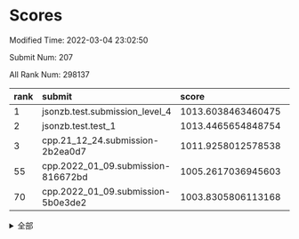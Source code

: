 # Scores

Modified Time: 2022-03-04 23:02:50

Submit Num: 207

All Rank Num: 298137

| rank |               submit               |       score        |       sigma        | pk_num |
| :--- | :--------------------------------- | :----------------- | :----------------- | :----- |
| 1    | jsonzb.test.submission_level_4     | 1013.6038463460475 | 0.8344729217764139 | 5761   |
| 2    | jsonzb.test.test_1                 | 1013.4465654848754 | 0.8051994562622351 | 5757   |
| 3    | cpp.21_12_24.submission-2b2ea0d7   | 1011.9258012578538 | 0.8044517979073094 | 5760   |
| 55   | cpp.2022_01_09.submission-816672bd | 1005.2617036945603 | 0.7180771704608407 | 5753   |
| 70   | cpp.2022_01_09.submission-5b0e3de2 | 1003.8305806113168 | 0.7196327402034391 | 5762   |


<details>
<summary>全部</summary>

| rank |                 submit                 |       score        |       sigma        | pk_num |
| :--- | :------------------------------------- | :----------------- | :----------------- | :----- |
| 1    | jsonzb.test.submission_level_4         | 1013.6038463460475 | 0.8344729217764139 | 5761   |
| 2    | jsonzb.test.test_1                     | 1013.4465654848754 | 0.8051994562622351 | 5757   |
| 3    | cpp.21_12_24.submission-2b2ea0d7       | 1011.9258012578538 | 0.8044517979073094 | 5760   |
| 4    | gobigger.level_3.submission_level_3_35 | 1011.5980334817143 | 0.7600566249768613 | 5760   |
| 5    | gobigger.level_3.submission_level_3_3  | 1011.502875982399  | 0.765718080500927  | 5759   |
| 6    | gobigger.level_3.submission_level_3_44 | 1011.3558239926404 | 0.7685095436659581 | 5760   |
| 7    | gobigger.level_3.submission_level_3_32 | 1011.2170302800744 | 0.7765469227403574 | 5762   |
| 8    | gobigger.level_3.submission_level_3_1  | 1010.9703348016191 | 0.8007649037582076 | 5764   |
| 9    | gobigger.level_3.submission_level_3_10 | 1010.9145858698804 | 0.7692342714504092 | 5762   |
| 10   | gobigger.level_3.submission_level_3_29 | 1010.8151575077588 | 0.7649412662720507 | 5759   |
| 11   | gobigger.level_3.submission_level_3_0  | 1010.7973134780494 | 0.7797501803652441 | 5759   |
| 12   | gobigger.level_3.submission_level_3_28 | 1010.46589003511   | 0.7462088198923776 | 5763   |
| 13   | gobigger.level_3.submission_level_3_31 | 1010.3935052150588 | 0.7738275240360145 | 5763   |
| 14   | gobigger.level_3.submission_level_3_26 | 1010.3758568272257 | 0.7609330660976162 | 5761   |
| 15   | gobigger.level_3.submission_level_3_4  | 1010.3633874168355 | 0.7825679073720513 | 5759   |
| 16   | gobigger.level_3.submission_level_3_46 | 1010.3622438785626 | 0.7673194923352515 | 5757   |
| 17   | gobigger.level_3.submission_level_3_2  | 1010.3340216506751 | 0.7759435496020786 | 5759   |
| 18   | gobigger.level_3.submission_level_3_7  | 1010.2993504841311 | 0.766372681157335  | 5761   |
| 19   | gobigger.level_3.submission_level_3_8  | 1010.2208999516936 | 0.7739700571234506 | 5764   |
| 20   | gobigger.level_3.submission_level_3_38 | 1010.185979793229  | 0.7747242365787095 | 5761   |
| 21   | gobigger.level_3.submission_level_3_15 | 1010.1679845696849 | 0.7733015777883065 | 5760   |
| 22   | gobigger.level_3.submission_level_3_6  | 1010.1602943490814 | 0.7746641883004164 | 5762   |
| 23   | gobigger.level_3.submission_level_3_45 | 1010.1327443767848 | 0.7460502282863823 | 5757   |
| 24   | gobigger.level_3.submission_level_3_34 | 1010.1052103686063 | 0.7565827635268306 | 5767   |
| 25   | gobigger.level_3.submission_level_3_42 | 1010.090429888905  | 0.7710491916629529 | 5763   |
| 26   | gobigger.level_3.submission_level_3_36 | 1010.0853285580802 | 0.7573169725260556 | 5761   |
| 27   | gobigger.level_3.submission_level_3_21 | 1009.9543419400233 | 0.7425373448596359 | 5758   |
| 28   | gobigger.level_3.submission_level_3_24 | 1009.8877660189654 | 0.7541838766151939 | 5765   |
| 29   | gobigger.level_3.submission_level_3_47 | 1009.8508106548917 | 0.7551049631359799 | 5761   |
| 30   | gobigger.level_3.submission_level_3_22 | 1009.712541868062  | 0.7754022891859323 | 5765   |
| 31   | gobigger.level_3.submission_level_3_14 | 1009.6976258038063 | 0.7681487735157404 | 5758   |
| 32   | gobigger.level_3.submission_level_3_37 | 1009.6922109410519 | 0.7474267962520006 | 5758   |
| 33   | gobigger.level_3.submission_level_3_11 | 1009.61561326843   | 0.7672619220010285 | 5761   |
| 34   | gobigger.level_3.submission_level_3_13 | 1009.5746015528637 | 0.7659417522143233 | 5761   |
| 35   | gobigger.level_3.submission_level_3_33 | 1009.5488220978838 | 0.7782569658878623 | 5764   |
| 36   | gobigger.level_3.submission_level_3_16 | 1009.5408379927138 | 0.7417615711221408 | 5760   |
| 37   | gobigger.level_3.submission_level_3_43 | 1009.531254713996  | 0.7645407317737465 | 5762   |
| 38   | gobigger.level_3.submission_level_3_30 | 1009.5186765090623 | 0.7762455063620577 | 5762   |
| 39   | gobigger.level_3.submission_level_3_27 | 1009.4225334067323 | 0.7364751755630952 | 5759   |
| 40   | gobigger.level_3.submission_level_3_49 | 1009.38515126574   | 0.7437126181906403 | 5764   |
| 41   | gobigger.level_3.submission_level_3_25 | 1009.3212808344566 | 0.7417039276067962 | 5761   |
| 42   | gobigger.level_3.submission_level_3_41 | 1009.2118695087818 | 0.7367400996161381 | 5759   |
| 43   | gobigger.level_3.submission_level_3_12 | 1009.1974346859485 | 0.7363394666486286 | 5766   |
| 44   | gobigger.level_3.submission_level_3_17 | 1009.1825967806225 | 0.7507084291722794 | 5762   |
| 45   | gobigger.level_3.submission_level_3_9  | 1009.0775700412754 | 0.7691657120922109 | 5758   |
| 46   | gobigger.level_3.submission_level_3_39 | 1009.0696698900099 | 0.762833933943401  | 5758   |
| 47   | gobigger.level_3.submission_level_3_23 | 1008.9446187057572 | 0.736403026423352  | 5762   |
| 48   | gobigger.level_3.submission_level_3_40 | 1008.9207164755521 | 0.7425270513768112 | 5755   |
| 49   | gobigger.level_3.submission_level_3_48 | 1008.6025445270518 | 0.7339405289216532 | 5763   |
| 50   | gobigger.level_3.submission_level_3_5  | 1008.4945286890373 | 0.7372148569985332 | 5764   |
| 51   | gobigger.level_3.submission_level_3_18 | 1008.4384873495839 | 0.7390128653415121 | 5762   |
| 52   | gobigger.level_3.submission_level_3_19 | 1008.1445996301901 | 0.7497519330856671 | 5762   |
| 53   | gobigger.level_3.submission_level_3_20 | 1008.0694929391411 | 0.7226728153872408 | 5762   |
| 54   | gobigger.level_1.submission_level_1_8  | 1005.307421707813  | 0.7268167318835346 | 5763   |
| 55   | cpp.2022_01_09.submission-816672bd     | 1005.2617036945603 | 0.7180771704608407 | 5753   |
| 56   | gobigger.level_1.submission_level_1_15 | 1004.6024793425926 | 0.7119798336560951 | 5766   |
| 57   | gobigger.level_1.submission_level_1_35 | 1004.5920607506571 | 0.7209797509208414 | 5761   |
| 58   | gobigger.level_1.submission_level_1_47 | 1004.5369859833186 | 0.7320616539379144 | 5765   |
| 59   | gobigger.level_1.submission_level_1_10 | 1004.5072764665096 | 0.7151030260909268 | 5759   |
| 60   | gobigger.level_1.submission_level_1_38 | 1004.3769675530104 | 0.7088446729852981 | 5761   |
| 61   | gobigger.level_1.submission_level_1_0  | 1004.1830390777143 | 0.7164519143880027 | 5758   |
| 62   | gobigger.level_1.submission_level_1_40 | 1004.1205293924048 | 0.7115793221348163 | 5764   |
| 63   | gobigger.level_1.submission_level_1_21 | 1004.1141137570404 | 0.7102826674260886 | 5762   |
| 64   | gobigger.level_1.submission_level_1_5  | 1004.0889278328228 | 0.7136708299581636 | 5760   |
| 65   | gobigger.level_1.submission_level_1_34 | 1003.977659265171  | 0.7174732013173064 | 5764   |
| 66   | gobigger.level_1.submission_level_1_42 | 1003.9193339701314 | 0.7155202362886194 | 5767   |
| 67   | gobigger.level_1.submission_level_1_14 | 1003.9121208545574 | 0.7379353022737888 | 5758   |
| 68   | gobigger.level_1.submission_level_1_46 | 1003.8880285948354 | 0.7113721221057989 | 5766   |
| 69   | gobigger.level_1.submission_level_1_28 | 1003.8859005199247 | 0.7118776023349805 | 5761   |
| 70   | cpp.2022_01_09.submission-5b0e3de2     | 1003.8305806113168 | 0.7196327402034391 | 5762   |
| 71   | gobigger.level_1.submission_level_1_22 | 1003.826701979682  | 0.7153739159571851 | 5755   |
| 72   | gobigger.level_1.submission_level_1_24 | 1003.7791803092895 | 0.7239298966851013 | 5763   |
| 73   | gobigger.level_1.submission_level_1_1  | 1003.7137819362872 | 0.7316328410901156 | 5762   |
| 74   | gobigger.level_1.submission_level_1_39 | 1003.6677133047637 | 0.716472669901455  | 5763   |
| 75   | gobigger.level_1.submission_level_1_27 | 1003.6617159627331 | 0.7205872494284697 | 5758   |
| 76   | gobigger.level_1.submission_level_1_44 | 1003.6417595253979 | 0.7146954082279895 | 5761   |
| 77   | gobigger.level_1.submission_level_1_12 | 1003.6225654995856 | 0.7215194333392659 | 5758   |
| 78   | gobigger.level_1.submission_level_1_43 | 1003.608302352424  | 0.7213082859539592 | 5758   |
| 79   | gobigger.level_1.submission_level_1_9  | 1003.5842719165854 | 0.7347786718826392 | 5760   |
| 80   | gobigger.level_1.submission_level_1_4  | 1003.5585450072407 | 0.7153549051075648 | 5757   |
| 81   | gobigger.level_1.submission_level_1_49 | 1003.5553961014991 | 0.7344727043044254 | 5761   |
| 82   | gobigger.level_1.submission_level_1_37 | 1003.5334606823757 | 0.7086585130399229 | 5762   |
| 83   | gobigger.level_1.submission_level_1_48 | 1003.5178170744346 | 0.7168023439369914 | 5763   |
| 84   | gobigger.level_1.submission_level_1_33 | 1003.4582421732887 | 0.7299033845987816 | 5762   |
| 85   | gobigger.level_1.submission_level_1_20 | 1003.4438576011727 | 0.7117820188261799 | 5761   |
| 86   | gobigger.level_1.submission_level_1_36 | 1003.3594740944957 | 0.7134524278384331 | 5760   |
| 87   | gobigger.level_1.submission_level_1_16 | 1003.2036419207385 | 0.7170065418286442 | 5758   |
| 88   | gobigger.level_1.submission_level_1_3  | 1003.1589152179691 | 0.7089126892810019 | 5761   |
| 89   | gobigger.level_1.submission_level_1_6  | 1003.1205993979969 | 0.718101376014406  | 5757   |
| 90   | gobigger.level_1.submission_level_1_13 | 1003.0515589436762 | 0.722866031084957  | 5760   |
| 91   | gobigger.level_1.submission_level_1_18 | 1003.0196466816375 | 0.7231701951462534 | 5765   |
| 92   | gobigger.level_1.submission_level_1_45 | 1003.0039988596309 | 0.7130868402618694 | 5764   |
| 93   | gobigger.level_1.submission_level_1_2  | 1002.9298951752519 | 0.7108382491723695 | 5760   |
| 94   | gobigger.level_1.submission_level_1_11 | 1002.8295865249377 | 0.7111664969486398 | 5761   |
| 95   | gobigger.level_1.submission_level_1_25 | 1002.7352723950555 | 0.72772062909828   | 5762   |
| 96   | gobigger.level_1.submission_level_1_32 | 1002.7107232907741 | 0.7125407181517619 | 5761   |
| 97   | gobigger.level_1.submission_level_1_41 | 1002.6899880574055 | 0.7128655306073477 | 5761   |
| 98   | gobigger.level_1.submission_level_1_7  | 1002.6308334875537 | 0.7106712974349167 | 5760   |
| 99   | gobigger.level_1.submission_level_1_31 | 1002.5051291674547 | 0.7115476757227592 | 5757   |
| 100  | gobigger.level_1.submission_level_1_29 | 1002.4023259306394 | 0.7004969318389405 | 5761   |
| 101  | gobigger.level_1.submission_level_1_30 | 1002.3283072933706 | 0.7095639226302396 | 5764   |
| 102  | gobigger.level_1.submission_level_1_23 | 1002.1582553746151 | 0.7154937269960088 | 5760   |
| 103  | gobigger.level_1.submission_level_1_19 | 1002.1181644329406 | 0.7065539913285475 | 5765   |
| 104  | gobigger.level_1.submission_level_1_17 | 1002.0621905557638 | 0.7170291960036842 | 5761   |
| 105  | gobigger.level_1.submission_level_1_26 | 1001.281371286524  | 0.7057666442655784 | 5764   |
| 106  | gobigger.random.submission_random_19   | 997.7063180845711  | 0.7119862700089238 | 5762   |
| 107  | gobigger.random.submission_random_29   | 997.3115393469515  | 0.7117156331294776 | 5762   |
| 108  | gobigger.random.submission_random_16   | 997.0363403735672  | 0.7059474179745661 | 5762   |
| 109  | gobigger.random.submission_random_28   | 996.7067309709764  | 0.7099644776041139 | 5757   |
| 110  | gobigger.random.submission_random_17   | 996.6722121035083  | 0.7164104248347828 | 5762   |
| 111  | gobigger.random.submission_random_48   | 996.632220470926   | 0.7097090930308128 | 5766   |
| 112  | gobigger.random.submission_random_45   | 996.628061648168   | 0.6930589916144121 | 5760   |
| 113  | gobigger.random.submission_random_5    | 996.4388137757676  | 0.7061692971268083 | 5760   |
| 114  | gobigger.random.submission_random_13   | 996.3781761532828  | 0.7090983173027389 | 5762   |
| 115  | gobigger.random.submission_random_37   | 996.3599732314746  | 0.6967666438450926 | 5759   |
| 116  | gobigger.random.submission_random_42   | 996.3250784394007  | 0.7171746411537656 | 5761   |
| 117  | gobigger.random.submission_random_44   | 996.2636239810457  | 0.7178762167280415 | 5760   |
| 118  | gobigger.random.submission_random_27   | 996.2488313598387  | 0.7066446828707208 | 5761   |
| 119  | gobigger.random.submission_random_32   | 996.2100541010777  | 0.7110607898115251 | 5758   |
| 120  | gobigger.random.submission_random_11   | 996.1591907239126  | 0.706999092094734  | 5763   |
| 121  | gobigger.random.submission_random_2    | 996.1542330908801  | 0.7067984014643326 | 5760   |
| 122  | gobigger.random.submission_random_46   | 996.1279612680196  | 0.7099673828557108 | 5761   |
| 123  | gobigger.random.submission_random_3    | 996.0943309260999  | 0.7157697612953566 | 5763   |
| 124  | gobigger.random.submission_random_14   | 996.0682721783053  | 0.7053134268786905 | 5763   |
| 125  | gobigger.random.submission_random_30   | 995.9969536257547  | 0.7075388156966971 | 5758   |
| 126  | gobigger.random.submission_random_8    | 995.9806513754846  | 0.706034484427377  | 5762   |
| 127  | gobigger.random.submission_random_12   | 995.9490418024322  | 0.7228372928482516 | 5759   |
| 128  | gobigger.random.submission_random_33   | 995.8943223550986  | 0.7020700947643194 | 5766   |
| 129  | gobigger.random.submission_random_23   | 995.8820753853635  | 0.707963876301595  | 5760   |
| 130  | gobigger.random.submission_random_35   | 995.862684971083   | 0.7055446994796554 | 5760   |
| 131  | gobigger.random.submission_random_38   | 995.8603574655494  | 0.704748928919283  | 5761   |
| 132  | gobigger.random.submission_random_41   | 995.8580531381683  | 0.7139470080175561 | 5759   |
| 133  | gobigger.random.submission_random_4    | 995.8344809361397  | 0.7122902067154672 | 5765   |
| 134  | gobigger.random.submission_random_31   | 995.8335833913793  | 0.7155486012942557 | 5761   |
| 135  | gobigger.random.submission_random_1    | 995.8163657129147  | 0.7003121897537652 | 5760   |
| 136  | gobigger.random.submission_random_0    | 995.7508985793279  | 0.715834588364401  | 5764   |
| 137  | gobigger.random.submission_random_9    | 995.7436560751416  | 0.7136878342578916 | 5763   |
| 138  | gobigger.random.submission_random_6    | 995.6986220975629  | 0.7085557536664917 | 5763   |
| 139  | gobigger.random.submission_random_18   | 995.6849681004873  | 0.71528339602843   | 5755   |
| 140  | gobigger.random.submission_random_22   | 995.5145119141088  | 0.7194519497362079 | 5761   |
| 141  | gobigger.random.submission_random_25   | 995.5106882596893  | 0.7189614973806114 | 5766   |
| 142  | gobigger.random.submission_random_24   | 995.5038170170059  | 0.700962882095344  | 5755   |
| 143  | gobigger.random.submission_random_7    | 995.4521577001001  | 0.7139694023348734 | 5763   |
| 144  | gobigger.random.submission_random_10   | 995.4374944308016  | 0.7156450272848487 | 5763   |
| 145  | gobigger.random.submission_random_43   | 995.4090339170222  | 0.725886160652676  | 5760   |
| 146  | gobigger.random.submission_random_26   | 995.3546919682085  | 0.7097177446090094 | 5763   |
| 147  | gobigger.random.submission_random_47   | 995.3438821219324  | 0.7173604042385807 | 5765   |
| 148  | gobigger.random.submission_random_21   | 995.1879576350951  | 0.7061728451740005 | 5760   |
| 149  | gobigger.random.submission_random_36   | 995.1671616907688  | 0.7168148935513623 | 5764   |
| 150  | gobigger.random.submission_random_34   | 995.1083862710291  | 0.7132877823811941 | 5758   |
| 151  | gobigger.random.submission_random_15   | 995.072664650961   | 0.7109115054533839 | 5766   |
| 152  | gobigger.random.submission_random_39   | 994.9459708113337  | 0.7140403208467004 | 5760   |
| 153  | gobigger.random.submission_random_49   | 994.8576004218487  | 0.7321235909934908 | 5757   |
| 154  | gobigger.random.submission_random_20   | 994.8253613121784  | 0.7149081491589456 | 5762   |
| 155  | gobigger.level_2.submission_level_2_19 | 994.6661301674084  | 0.7280570972303877 | 5760   |
| 156  | gobigger.random.submission_random_40   | 994.4758258253185  | 0.717907616118623  | 5763   |
| 157  | gobigger.level_2.submission_level_2_39 | 994.236113715485   | 0.7185211988752467 | 5762   |
| 158  | gobigger.level_2.submission_level_2_48 | 994.05248145758    | 0.7434088610584644 | 5759   |
| 159  | gobigger.level_2.submission_level_2_23 | 994.0299801741702  | 0.7097708261104981 | 5759   |
| 160  | gobigger.level_2.submission_level_2_38 | 993.5000382858639  | 0.7469681898339928 | 5756   |
| 161  | gobigger.level_2.submission_level_2_17 | 993.261613624388   | 0.7559922066707765 | 5764   |
| 162  | gobigger.level_2.submission_level_2_1  | 993.2433355688419  | 0.7421461849364861 | 5764   |
| 163  | gobigger.level_2.submission_level_2_28 | 993.1705028369604  | 0.7434844918756643 | 5761   |
| 164  | gobigger.level_2.submission_level_2_6  | 993.0542502751832  | 0.7350957943031943 | 5753   |
| 165  | gobigger.level_2.submission_level_2_11 | 992.9463366659916  | 0.7390263020218962 | 5760   |
| 166  | gobigger.level_2.submission_level_2_40 | 992.9165621338828  | 0.7363252293090721 | 5768   |
| 167  | gobigger.level_2.submission_level_2_18 | 992.8908032665438  | 0.7246102642330913 | 5761   |
| 168  | gobigger.level_2.submission_level_2_29 | 992.877166160985   | 0.7332567114472957 | 5764   |
| 169  | gobigger.level_2.submission_level_2_22 | 992.8749929347467  | 0.71859846082483   | 5766   |
| 170  | gobigger.level_2.submission_level_2_24 | 992.7136166353848  | 0.7338032450658157 | 5757   |
| 171  | gobigger.level_2.submission_level_2_21 | 992.6329737239979  | 0.7448109449953417 | 5760   |
| 172  | gobigger.level_2.submission_level_2_20 | 992.50943772481    | 0.7324668817716924 | 5762   |
| 173  | gobigger.level_2.submission_level_2_27 | 992.3747397497756  | 0.7457870568072779 | 5755   |
| 174  | gobigger.level_2.submission_level_2_8  | 992.3186928556565  | 0.7454275722601879 | 5763   |
| 175  | gobigger.level_2.submission_level_2_33 | 992.2911810975095  | 0.7346392015954223 | 5761   |
| 176  | gobigger.level_2.submission_level_2_14 | 992.2467288565103  | 0.7379896476172693 | 5762   |
| 177  | gobigger.level_2.submission_level_2_43 | 992.2232437072414  | 0.7471041954937719 | 5759   |
| 178  | gobigger.level_2.submission_level_2_12 | 992.218558309541   | 0.7338437212996227 | 5761   |
| 179  | gobigger.level_2.submission_level_2_41 | 992.166543704409   | 0.7481316378225464 | 5757   |
| 180  | gobigger.level_2.submission_level_2_25 | 992.0509141050194  | 0.7477241091030553 | 5762   |
| 181  | gobigger.level_2.submission_level_2_30 | 992.0467238645347  | 0.7424113536404175 | 5761   |
| 182  | gobigger.level_2.submission_level_2_15 | 991.9744667734846  | 0.751977753461955  | 5763   |
| 183  | gobigger.level_2.submission_level_2_36 | 991.9063494111634  | 0.7540639342265298 | 5760   |
| 184  | gobigger.level_2.submission_level_2_31 | 991.864867116648   | 0.74233848670348   | 5760   |
| 185  | gobigger.level_2.submission_level_2_3  | 991.8250396621213  | 0.7742944522478927 | 5760   |
| 186  | gobigger.level_2.submission_level_2_9  | 991.8185008016429  | 0.7330861513797285 | 5765   |
| 187  | gobigger.level_2.submission_level_2_46 | 991.7640524517599  | 0.7490463383899957 | 5758   |
| 188  | gobigger.level_2.submission_level_2_44 | 991.6227018202701  | 0.7444210104403334 | 5764   |
| 189  | gobigger.level_2.submission_level_2_37 | 991.617284801369   | 0.7519958420637307 | 5760   |
| 190  | gobigger.level_2.submission_level_2_42 | 991.5935778713748  | 0.7536912357637001 | 5761   |
| 191  | gobigger.level_2.submission_level_2_16 | 991.5156882568334  | 0.7507552981133138 | 5754   |
| 192  | gobigger.level_2.submission_level_2_4  | 991.4533337611931  | 0.7341543815546464 | 5766   |
| 193  | gobigger.level_2.submission_level_2_45 | 991.4105481757841  | 0.7482634854886873 | 5764   |
| 194  | gobigger.level_2.submission_level_2_13 | 991.3126630523096  | 0.7520179575630703 | 5767   |
| 195  | gobigger.level_2.submission_level_2_0  | 991.2502837864427  | 0.7644390848023113 | 5763   |
| 196  | gobigger.level_2.submission_level_2_5  | 991.2395776693356  | 0.7765682729614685 | 5765   |
| 197  | gobigger.level_2.submission_level_2_32 | 991.2163522473921  | 0.7427366843710097 | 5762   |
| 198  | gobigger.level_2.submission_level_2_49 | 991.2093945223919  | 0.7611593579936281 | 5757   |
| 199  | gobigger.level_2.submission_level_2_2  | 991.1605245472135  | 0.7486097455511537 | 5762   |
| 200  | gobigger.level_2.submission_level_2_7  | 991.0596456916485  | 0.7459837417030173 | 5761   |
| 201  | gobigger.level_2.submission_level_2_35 | 991.048819336432   | 0.7496264128646936 | 5766   |
| 202  | gobigger.level_2.submission_level_2_34 | 990.8030600156009  | 0.7682319891400241 | 5759   |
| 203  | gobigger.level_2.submission_level_2_26 | 990.4477578680701  | 0.7787676260280457 | 5762   |
| 204  | gobigger.level_2.submission_level_2_47 | 990.0218337920754  | 0.7612377546454149 | 5766   |
| 205  | gobigger.level_2.submission_level_2_10 | 989.9076561419131  | 0.7704871351487268 | 5757   |
| 206  | gobigger.none.submission_none_0        | 979.2801452294732  | 1.1600079608068026 | 5764   |
| 207  | gobigger.none.submission_none_1        | 975.5499499504227  | 1.4979285259382398 | 5755   |

</details>